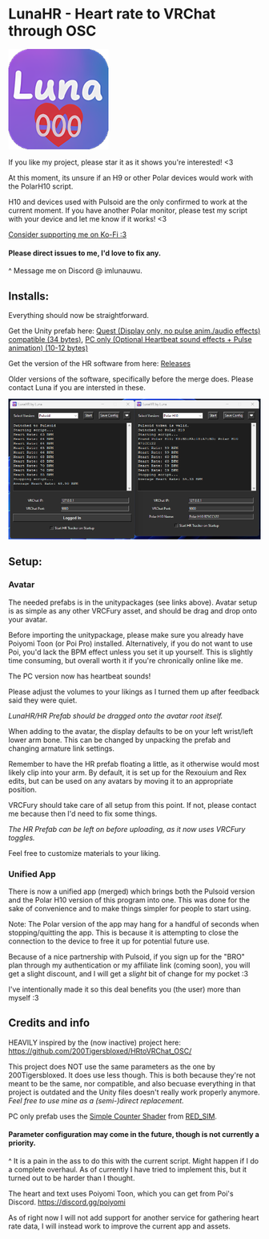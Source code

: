 # LunaHR - Heart rate to VRChat through OSC 

<img src="app_icon.png" width="200" height="200" />

If you like my project, please star it as it shows you're interested! <3

At this moment, its unsure if an H9 or other Polar devices would work with the PolarH10 script.

H10 and devices used with Pulsoid are the only confirmed to work at the current moment.
If you have another Polar monitor, please test my script with your device and let me know if it works! <3

[Consider supporting me on Ko-Fi :3](https://ko-fi.com/imlunauwu)

#### Please direct issues to me, I'd love to fix any.
^ Message me on Discord @ imlunauwu.

## Installs:

Everything should now be straightforward.

Get the Unity prefab here: [Quest (Display only, no pulse anim./audio effects) compatible (34 bytes)](https://github.com/ImLunaUwU/LunaHR/blob/main/LunaHR%20(Uses%20more%20parameters%2C%20but%20works%20with%20quest).unitypackage), [PC only (Optional Heartbeat sound effects + Pulse animation) (10-12 bytes)](https://github.com/ImLunaUwU/LunaHR/blob/main/LunaHR%20(Optimized%20for%20PC%2C%20has%20fancy%20features%2C%20not%20quest%20compatible).unitypackage)

Get the version of the HR software from here: [Releases](https://github.com/ImLunaUwU/LunaHR/releases)

Older versions of the software, specifically before the merge does. Please contact Luna if you are intersted in these.

![Image of the executable](LunaHRexe.png)
## Setup:

### Avatar
The needed prefabs is in the unitypackages (see links above). Avatar setup is as simple as any other VRCFury asset, and should be drag and drop onto your avatar.

Before importing the unitypackage, please make sure you already have Poiyomi Toon (or Poi Pro) installed.
Alternatively, if you do not want to use Poi, you'd lack the BPM effect unless you set it up yourself.
This is slightly time consuming, but overall worth it if you're chronically online like me.

The PC version now has heartbeat sounds!

Please adjust the volumes to your likings as I turned them up after feedback said they were quiet.

*LunaHR/HR Prefab should be dragged onto the avatar root itself.*

When adding to the avatar, the display defaults to be on your left wrist/left lower arm bone. This can be changed by unpacking the prefab and changing armature link settings.

Remember to have the HR prefab floating a little, as it otherwise would most likely clip into your arm. By default, it is set up for the Rexouium and Rex edits, but can be used on any avatars by moving it to an appropriate position.

VRCFury should take care of all setup from this point. If not, please contact me because then I'd need to fix some things.

*The HR Prefab can be left on before uploading, as it now uses VRCFury toggles.*

Feel free to customize materials to your liking.

### Unified App
There is now a unified app (merged) which brings both the Pulsoid version and the Polar H10 version of this program into one.
This was done for the sake of convenience and to make things simpler for people to start using.

Note: The Polar version of the app may hang for a handful of seconds when stopping/quitting the app. This is because it is attempting to close the connection to the device to free it up for potential future use.

Because of a nice partnership with Pulsoid, if you sign up for the "BRO" plan through my authentication or my affiliate link (coming soon), you will get a slight discount, and I will get a *slight* bit of change for my pocket :3

I've intentionally made it so this deal benefits you (the user) more than myself :3

## Credits and info
HEAVILY inspired by the (now inactive) project here: https://github.com/200Tigersbloxed/HRtoVRChat_OSC/

This project does NOT use the same parameters as the one by 200Tigersbloxed. It does use less though.
This is both because they're not meant to be the same, nor compatible, and also becuase everything in that project is outdated and the Unity files doesn't really work properly anymore.
*Feel free to use mine as a (semi-)direct replacement.*

PC only prefab uses the [Simple Counter Shader](https://www.patreon.com/posts/simple-counter-62864361) from [RED_SIM](https://www.patreon.com/red_sim).

#### Parameter configuration may come in the future, though is not currently a priority. 

^ It is a pain in the ass to do this with the current script. Might happen if I do a complete overhaul. As of currently I have tried to implement this, but it turned out to be harder than I thought.

The heart and text uses Poiyomi Toon, which you can get from Poi's Discord. https://discord.gg/poiyomi

As of right now I will not add support for another service for gathering heart rate data, I will instead work to improve the current app and assets.